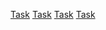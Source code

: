 
<link rel="preload" as="style" href="https://actwu.github.io/md.css" />
<link rel="stylesheet" href="https://actwu.github.io/md.css" />

[Task](part/task.md) [Task](part/task.md) [Task](part/task.md) [Task](part/task.md)

<link rel='preload' as="script" href='https://iselang.github.io/num.js'>

<script src="https://iselang.github.io/num.js"> </script>

<script>
app('Name of my NUM');
fav(3);
</script>
